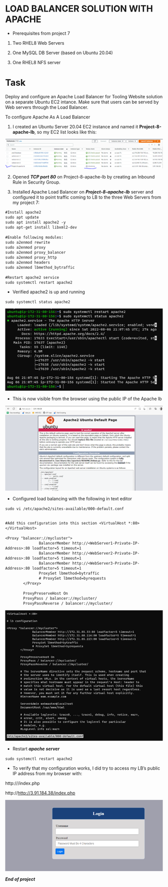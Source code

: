 # LOAD BALANCER SOLUTION WITH APACHE

* Prerequisites from project 7


1. Two RHEL8 Web Servers

2. One MySQL DB Server (based on Ubuntu 20.04)

3. One RHEL8 NFS server

# Task
Deploy and configure an Apache Load Balancer for Tooling Website solution on a separate Ubuntu EC2 intance. Make sure that users can be served by Web servers through the Load Balancer.




To configure Apache As A Load Balancer

1. I created an Ubuntu Server 20.04 EC2 instance and named it **Project-8-apache-lb**, so my EC2 list looks like this:

![apache8.PNG](./images/apache8.PNG)

2. Opened ***TCP port 80*** on Project-8-apache-lb by creating an Inbound Rule in Security Group.


3. Installed Apache Load Balancer on ***Project-8-apache-lb*** server and configured it to point traffic coming to LB to the three Web Servers from my project 7:

```
#Install apache2
sudo apt update
sudo apt install apache2 -y
sudo apt-get install libxml2-dev

#Enable following modules:
sudo a2enmod rewrite
sudo a2enmod proxy
sudo a2enmod proxy_balancer
sudo a2enmod proxy_http
sudo a2enmod headers
sudo a2enmod lbmethod_bytraffic

#Restart apache2 service
sudo systemctl restart apache2

```

* Verified apache2 is up and running


`sudo systemctl status apache2`


![apache-up-running.PNG](./images/apache-up-running.PNG)

* This is now visible from the browser using the public IP of the Apache lb

![apache-url.PNG](./images/apache-url.PNG)


* Configured load balancing with the following in text editor


`sudo vi /etc/apache2/sites-available/000-default.conf`

```

#Add this configuration into this section <VirtualHost *:80>  </VirtualHost>

<Proxy "balancer://mycluster">
               BalancerMember http://<WebServer1-Private-IP-Address>:80 loadfactor=5 timeout=1
               BalancerMember http://<WebServer2-Private-IP-Address>:80 loadfactor=5 timeout=1
               BalancerMember http://<WebServer3-Private-IP-Address>:80 loadfactor=5 timeout=1
               ProxySet lbmethod=bytraffic
               # ProxySet lbmethod=byrequests
        </Proxy>

        ProxyPreserveHost On
        ProxyPass / balancer://mycluster/
        ProxyPassReverse / balancer://mycluster/

```

![lb-apache-configured.PNG](./images/lb-apache-configured.PNG)


* Restart ***apache server***

`sudo systemctl restart apache2`


* To verify that my configuration works, I did try to access my LB’s public IP address from my browser with:


http://<Load-Balancer-Public-IP-Address-or-Public-DNS-Name>/index.php


http://http://3.91.184.38/index.php


![Result.PNG](./images/Result.PNG)




***End of project***










